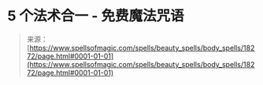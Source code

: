 <!--yml

category: 未分类

date: 2024-06-12 18:59:48

-->

# 5 个法术合一 - 免费魔法咒语

> 来源：[https://www.spellsofmagic.com/spells/beauty_spells/body_spells/18272/page.html#0001-01-01](https://www.spellsofmagic.com/spells/beauty_spells/body_spells/18272/page.html#0001-01-01)
